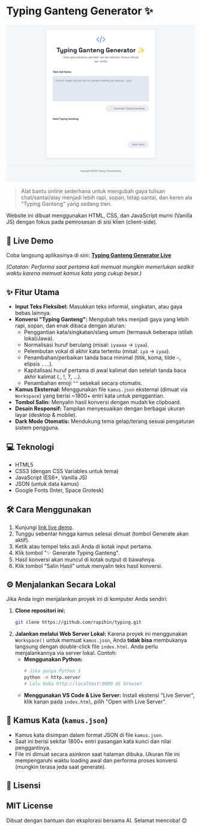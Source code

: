 # Typing Ganteng Generator ✨

[![Typing Ganteng Generator Screenshot](screen.jpg)](https://rapihin.github.io/typing) 
> Alat bantu online sederhana untuk mengubah gaya tulisan chat/santai/alay menjadi lebih rapi, sopan, tetap santai, dan keren ala "Typing Ganteng" yang sedang tren.

Website ini dibuat menggunakan HTML, CSS, dan JavaScript murni (Vanilla JS) dengan fokus pada pemrosesan di sisi klien (client-side).

## 🚀 Live Demo

Coba langsung aplikasinya di sini:
**[Typing Ganteng Generator Live](https://rapihin.github.io/typing)**

*(Catatan: Performa saat pertama kali memuat mungkin memerlukan sedikit waktu karena memuat kamus kata yang cukup besar.)*

## ✨ Fitur Utama

* **Input Teks Fleksibel:** Masukkan teks informal, singkatan, atau gaya bebas lainnya.
* **Konversi "Typing Ganteng":** Mengubah teks menjadi gaya yang lebih rapi, sopan, dan enak dibaca dengan aturan:
    * Penggantian kata/singkatan/slang umum (termasuk beberapa istilah lokal/Jawa).
    * Normalisasi huruf berulang (misal: `iyaaaa` -> `iyaa`).
    * Pelembutan vokal di akhir kata tertentu (misal: `iya` -> `iyaa`).
    * Penambahan/perbaikan tanda baca minimal (titik, koma, tilde `~`, elipsis `...`).
    * Kapitalisasi huruf pertama di awal kalimat dan setelah tanda baca akhir kalimat (., !, ?, ...).
    * Penambahan emoji `^^` sesekali secara otomatis.
* **Kamus Eksternal:** Menggunakan file `kamus.json` eksternal (dimuat via `Workspace`) yang berisi ~1800+ entri kata untuk penggantian.
* **Tombol Salin:** Menyalin hasil konversi dengan mudah ke clipboard.
* **Desain Responsif:** Tampilan menyesuaikan dengan berbagai ukuran layar (desktop & mobile).
* **Dark Mode Otomatis:** Mendukung tema gelap/terang sesuai pengaturan sistem pengguna.

## 💻 Teknologi

* HTML5
* CSS3 (dengan CSS Variables untuk tema)
* JavaScript (ES6+, Vanilla JS)
* JSON (untuk data kamus)
* Google Fonts (Inter, Space Grotesk)

## 🛠️ Cara Menggunakan

1.  Kunjungi [link live demo](https://rapihin.github.io/typing).
2.  Tunggu sebentar hingga kamus selesai dimuat (tombol Generate akan aktif).
3.  Ketik atau tempel teks asli Anda di kotak input pertama.
4.  Klik tombol "✨ Generate Typing Ganteng".
5.  Hasil konversi akan muncul di kotak output di bawahnya.
6.  Klik tombol "Salin Hasil" untuk menyalin teks hasil konversi.

## ⚙️ Menjalankan Secara Lokal

Jika Anda ingin menjalankan proyek ini di komputer Anda sendiri:

1.  **Clone repositori ini:**
    ```bash
    git clone https://github.com/rapihin/typing.git
    ```
2.  **Jalankan melalui Web Server Lokal:** Karena proyek ini menggunakan `Workspace()` untuk memuat `kamus.json`, Anda **tidak bisa** membukanya langsung dengan double-click file `index.html`. Anda perlu menjalankannya via server lokal. Contoh:
    * **Menggunakan Python:**
        ```bash
        # Jika punya Python 3
        python -m http.server 
        # Lalu buka http://localhost:8000 di browser
        ```
    * **Menggunakan VS Code & Live Server:** Install ekstensi "Live Server", klik kanan pada `index.html`, pilih "Open with Live Server".

## 📖 Kamus Kata (`kamus.json`)

* Kamus kata disimpan dalam format JSON di file `kamus.json`.
* Saat ini berisi sekitar 1800+ entri pasangan kata kunci dan nilai penggantinya.
* File ini dimuat secara asinkron saat halaman dibuka. Ukuran file ini mempengaruhi waktu loading awal dan performa proses konversi (mungkin terasa jeda saat generate).

## 📄 Lisensi

MIT License
---

Dibuat dengan bantuan dan eksplorasi bersama AI. Selamat mencoba! 😊
